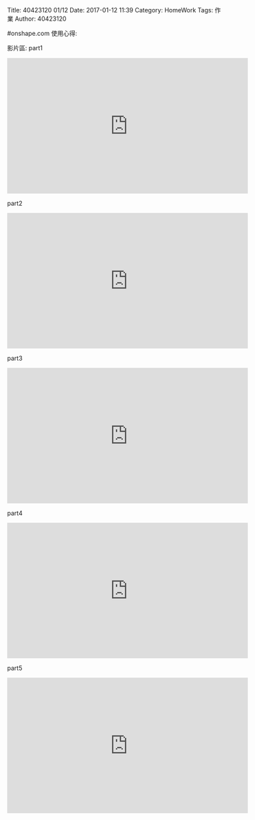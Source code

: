 Title: 40423120 01/12
Date: 2017-01-12 11:39
Category: HomeWork
Tags: 作業
Author: 40423120

<!-- PELICAN_END_SUMMARY -->

#onshape.com
使用心得:



影片區:
part1
<iframe width="560" height="315" src="https://www.youtube.com/embed/w9NmniIoKIc" frameborder="0" allowfullscreen></iframe>

part2
<iframe width="560" height="315" src="https://www.youtube.com/embed/h2CL320V_3I" frameborder="0" allowfullscreen></iframe>

part3
<iframe width="560" height="315" src="https://www.youtube.com/embed/bqeu3LmfBeM" frameborder="0" allowfullscreen></iframe>

part4
<iframe width="560" height="315" src="https://www.youtube.com/embed/_3nMreIJ9FU" frameborder="0" allowfullscreen></iframe>

part5
<iframe width="560" height="315" src="https://www.youtube.com/embed/4B1kb0FIPTY" frameborder="0" allowfullscreen></iframe>
